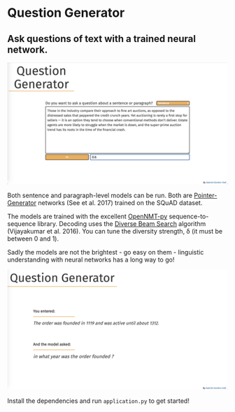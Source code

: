 # Question Generator
## Ask questions of text with a trained neural network. 

![Homepage](image/home.png)

Both sentence and paragraph-level models can be run. Both  are [Pointer-Generator](https://arxiv.org/abs/1704.04368) networks (See et al. 2017) trained on the SQuAD dataset.

The models are trained with the excellent [OpenNMT-py](https://github.com/OpenNMT/OpenNMT-py) sequence-to-sequence library. Decoding uses the [Diverse Beam Search](https://arxiv.org/abs/1610.02424) algorithm (Vijayakumar et al. 2016). You can tune the diversity strength, δ (it must be between 0 and 1).  

Sadly the models are not the brightest - go easy on them - linguistic understanding with neural networks has a long way to go! 

![Resultpage](image/result.png)

Install the dependencies and run `application.py` to get started!

